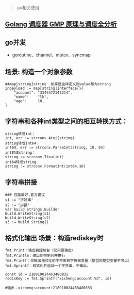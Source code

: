 > go相关使用
## [Golang 调度器 GMP 原理与调度全分析](https://learnku.com/articles/41728)
## go并发
* goroutine、channel、mutex、syncmap

## 场景: 构造一个对象参数
```
##map[string]string  如果是这样定义则value都为string
inpayload := map[string]interface{}{
    "account": "3345472145214",
    "name":    "lk",
    "age":     18,
}

```

## 字符串和各种int类型之间的相互转换方式：
```
string转成int：
int, err := strconv.Atoi(string)
string转成int64：
int64, err := strconv.ParseInt(string, 10, 64)
int转成string：
string := strconv.Itoa(int)
int64转成string：
string := strconv.FormatInt(int64,10)
```


## 字符串拼接
```
### 性能最好,官方建议
s1 := "字符串"
s2 := "拼接"
var build strings.Builder
build.WriteString(s1)
build.WriteString(s2)
s3 := build.String()
```



## 格式化输出 场景：构造rediskey时
```
fmt.Print：输出到控制台（仅只是输出）
fmt.Println：输出到控制台并换行
fmt.Printf：仅输出格式化的字符串和字符串变量（整型和整型变量不可以）
fmt.Sprintf：格式化并返回一个字符串，不输出。
```
```
const id = 218910024463480831
redisKey := fmt.Sprintf("xicheng:account:%d", id)

#输出：xicheng:account:218910024463480833

```